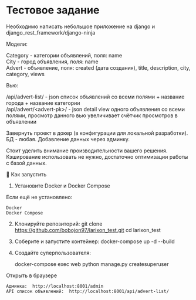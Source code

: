 # Тестовое задание

Необходимо написать небольшое приложение на django и django_rest_framework/django-ninja


Модели:

Category - категории объявлений, поля: name<br />
City - город объявления, поля: name<br />
Advert - объявление, поля: created (дата создания), title, description, city, category, views


Вью:

/api/advert-list/ - json список объявлений со всеми полями + название города + название категории<br />
/api/advert/\<advert-pk>\/ - json detail view одного объявления со всеми полями, просмотр данного вью увеличивает счётчик просмотров в объявлении


Завернуть проект в докер (в конфигурации для локальной разработки). БД - любая. Добавление данных через админку. 


Стоит уделить внимание производительности вашего решения. Кэширование использовать не нужно, достаточно оптимизации работы с базой данных.



🔧 Как запустить 
1. Установите Docker и Docker Compose 

Если ещё не установлено: 

    Docker 
    Docker Compose 

2. Клонируйте репозиторий:
   git clone https://github.com/bobojon97/larixon_test.git 
   cd larixon_test

3. Соберите и запустите контейнер:
   docker-compose up -d --build

4. Создайте суперпользователя:

   docker-compose exec web python manage.py createsuperuser

 Открыть в браузере 

    Админка:  http://localhost:8001/admin 
    API список объявлений:  http://localhost:8001/api/advert-list/ 
     

   
